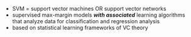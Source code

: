 * SVM = support vector machines OR support vector networks  
* supervised max-margin models **_with associated_** learning algorithms that analyze data for classification and regression analysis  
* based on statistical learning frameworks of VC theory
